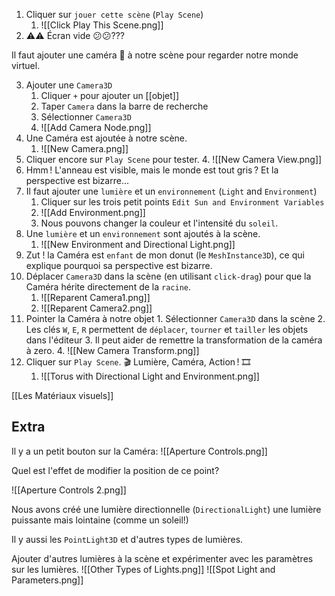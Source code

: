
1. Cliquer sur `jouer cette scène` (`Play Scene`)
	1. ![[Click Play This Scene.png]]
2. ⚠️⚠️ Écran vide 😕😕???

Il faut ajouter une caméra 🎥 à notre scène pour regarder notre monde virtuel.

3. Ajouter une `Camera3D`
	1. Cliquer `+` pour ajouter un [[objet]]
	2. Taper `Camera` dans la barre de recherche
	3. Sélectionner `Camera3D`
	4. ![[Add Camera Node.png]]
4. Une Caméra est ajoutée à notre scène.
	1. ![[New Camera.png]]
5. Cliquer encore sur `Play Scene` pour tester.
	4. ![[New Camera View.png]]
6. Hmm ! L'anneau est visible, mais le monde est tout gris ? Et la perspective est bizarre...
7. Il faut ajouter une `lumière` et un `environnement` (`Light` and `Environment`)
	1. Cliquer sur les trois petit points `Edit Sun and Environment Variables`
	2. ![[Add Environment.png]]
	3. Nous pouvons changer la couleur et l'intensité du `soleil`.
8. Une `lumière` et un `environnement` sont ajoutés à la scène.
	1. ![[New Environment and Directional Light.png]]
9. Zut ! la Caméra est `enfant` de mon donut (le `MeshInstance3D`), ce qui explique pourquoi sa perspective est bizarre. 
10. Déplacer `Camera3D` dans la scène (en utilisant `click-drag`) pour que la Caméra hérite directement de la `racine`.
	1. ![[Reparent Camera1.png]]
	4. ![[Reparent Camera2.png]]
12. Pointer la Caméra à notre objet
		1. Sélectionner `Camera3D` dans la scène
		2. Les clés `W`, `E`, `R` permettent de `déplacer`, `tourner` et `tailler` les objets dans l'éditeur
		3. Il peut aider de remettre la transformation de la caméra à zero.
		4. ![[New Camera Transform.png]]
13. Cliquer sur `Play Scene`. 🎬 Lumière, Caméra, Action ! 🎞️
	1. ![[Torus with Directional Light and Environment.png]]

[[Les Matériaux visuels]]


Extra
-----

Il y a un petit bouton sur la Caméra:
![[Aperture Controls.png]]

Quel est l'effet de modifier la position de ce point?

![[Aperture Controls 2.png]]

Nous avons créé une lumière directionnelle (`DirectionalLight`) une lumière puissante mais lointaine (comme un soleil!)

Il y aussi les `PointLight3D` et d'autres types de lumières.  

Ajouter d'autres lumières à la scène et expérimenter avec les paramètres sur les lumières.
![[Other Types of Lights.png]]
![[Spot Light and Parameters.png]]